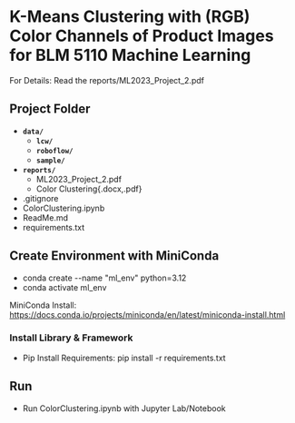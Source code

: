 # K-Means Clustering with (RGB) Color Channels of Product Images for BLM 5110 Machine Learning


For Details: Read the reports/ML2023_Project_2.pdf

## Project Folder
- **`data/`**
    - **`lcw/`**
    - **`roboflow/`**
    - **`sample/`**
- **`reports/`**
    - ML2023_Project_2.pdf
    - Color Clustering{.docx,.pdf}
- .gitignore
- ColorClustering.ipynb
- ReadMe.md
- requirements.txt  

## Create Environment with MiniConda
- conda create --name "ml_env" python=3.12
- conda activate ml_env

MiniConda Install: https://docs.conda.io/projects/miniconda/en/latest/miniconda-install.html

### Install Library & Framework
- Pip Install Requirements: pip install -r requirements.txt 

## Run
- Run ColorClustering.ipynb with Jupyter Lab/Notebook